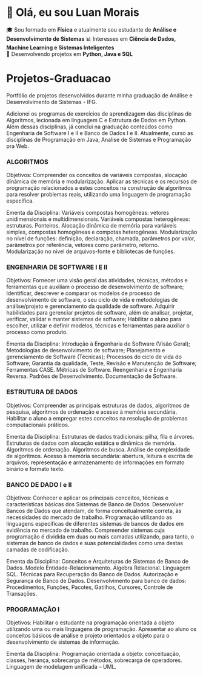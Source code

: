 # 👋 Olá, eu sou Luan Morais 

🎓 Sou formado em **Física** e atualmente sou estudante de **Análise e Desenvolvimento de Sistemas**
📊 Interesses em **Ciência de Dados, Machine Learning e Sistemas Inteligentes**  
🚀 Desenvolvendo projetos em **Python, Java e SQL**  

# Projetos-Graduacao
Portfólio de projetos desenvolvidos durante minha graduação de Análise e Desenvolvimento de Sistemas - IFG.

Adicionei os programas de exercícios de aprendizagem das disciplinas de Algoritmos, lecionada em linguagem C e Estrutura de Dados em Python. Além dessas disciplinas, já conclui na graduação conteúdos como Engenharia de Software I e II e Banco de Dados I e II. Atualmente, curso as disciplinas de Programação em Java, Analise de Sistemas e Programação pra Web.

### ALGORITMOS ###
Objetivos:
Compreender os conceitos de variáveis compostas, alocação dinâmica de memória e modularização. Aplicar as técnicas e os recursos de programação relacionados a estes conceitos na construção de algoritmos para resolver problemas reais, utilizando uma linguagem de programação específica.

Ementa da Disciplina:
Variáveis compostas homogêneas: vetores unidimensionais e multidimensionais. Variáveis compostas heterogêneas: estruturas. Ponteiros. Alocação dinâmica de memória para variáveis simples, compostas homogêneas e compotas heterogêneas. Modularização no nível de funções: definição, declaração, chamada, parâmetros por valor, parâmetros por referência, vetores como parâmetro, retorno. Modularização no nível de arquivos-fonte e bibliotecas de funções.

### ENGENHARIA DE SOFTWARE I E II ###
Objetivos:
Fornecer uma visão geral das atividades, técnicas, métodos e ferramentas que auxiliam o processo de desenvolvimento de software; Identificar, descrever e comparar os modelos de processo de desenvolvimento de software, o seu ciclo de vida e metodologias de análise/projeto e gerenciamento
da qualidade de software.
Adquirir habilidades para gerenciar projetos de software, além de analisar, projetar, verificar, validar e manter sistemas de software; Habilitar o aluno para escolher, utilizar e definir modelos, técnicas e ferramentas para auxiliar o processo como produto.

Ementa da Disciplina:
Introdução à Engenharia de Software (Visão Geral); Metodologias de desenvolvimento de software; Planejamento e gerenciamento de Software (Técnicas); Processos do ciclo de vida do Software; Garantia da qualidade, Teste, Revisão e Manutenção de Software; Ferramentas CASE. 
Métricas de Software. Reengenharia e Engenharia Reversa. Padrões de Desenvolvimento. Documentação de Software.

### ESTRUTURA DE DADOS ####
Objetivos:
Compreender as principais estruturas de dados, algoritmos de pesquisa, algoritmos de ordenação e acesso à memória secundária. Habilitar o aluno a empregar estes conceitos na resolução de problemas computacionais práticos.

Ementa da Disciplina:
Estruturas de dados tradicionais: pilha, fila e árvores. Estruturas de dados com alocação estática e dinâmica de memória. Algoritmos de ordenação. Algoritmos de busca. Análise de complexidade de algoritmos. Acesso à memória secundária: abertura, leitura e escrita de arquivos; representação e armazenamento de informações em formato binário e formato texto.

### BANCO DE DADO I e II ###
Objetivos:
Conhecer e aplicar os principais conceitos, técnicas e características básicas dos Sistemas de Banco de Dados. Desenvolver Bancos de Dados que atendam, de forma conceitualmente correta, às necessidades do mercado de trabalho.
Programação utilizando as linguagens específicas de diferentes sistemas de bancos de dados em evidência no mercado de trabalho. Compreender sistemas cuja programação é dividida em duas ou mais camadas utilizando, para tanto, o sistemas de banco de dados e suas potencialidades como uma destas camadas de codificação.

Ementa da Disciplina:
Conceitos e Arquiteturas de Sistemas de Banco de Dados. Modelo Entidade-Relacionamento. Álgebra Relacional. Linguagem SQL. Técnicas para Recuperação do Banco de Dados. Autorização e Segurança de Banco de Dados.
Desenvolvimento para banco de dados: Procedimentos, Funções, Pacotes, Gatilhos, Cursores, Controle de Transações.

### PROGRAMAÇÃO I ###
Objetivos:
Habilitar o estudante na programação orientada a objeto utilizando uma ou mais linguagens de programação. Apresentar ao aluno os conceitos básicos de análise e projeto orientados a objeto para o desenvolvimento de sistemas de informação.

Ementa da Disciplina:
Programação orientada a objeto: conceituação, classes, herança, sobrecarga de métodos, sobrecarga de operadores. Linguagem de modelagem unificada – UML.